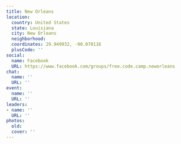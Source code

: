 ```yaml
---
title: New Orleans
location:
  country: United States
  state: Louisiana
  city: New Orleans
  neighborhood: 
  coordinates: 29.949932, -90.070116
  plusCode: ''
social:
  name: Facebook
  URL: https://www.facebook.com/groups/free.code.camp.neworleans
chat:
  name: ''
  URL: ''
event:
  name: ''
  URL: ''
leaders:
- name: ''
  URL: ''
photos:
  old: 
  cover: ''
---
```

